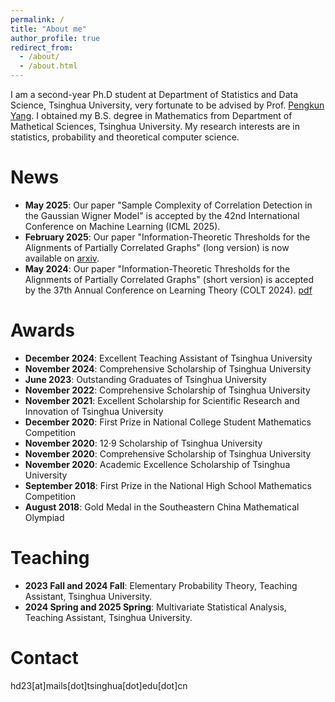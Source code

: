 ```yaml
---
permalink: /
title: "About me"
author_profile: true
redirect_from: 
  - /about/
  - /about.html
---
```


I am a second-year Ph.D student at Department of Statistics and Data Science, Tsinghua University, very fortunate to be advised by Prof. [Pengkun Yang](https://www.stat.tsinghua.edu.cn/info/1023/2411.htm).
I obtained my B.S. degree in Mathematics from Department of Mathetical Sciences, Tsinghua University. My research interests are in statistics, probability and theoretical computer science.

News
======
* **May 2025**: Our paper "Sample Complexity of Correlation Detection in the Gaussian Wigner Model" is accepted by the 42nd International Conference on Machine Learning (ICML 2025).
* **February 2025**: Our paper "Information-Theoretic Thresholds for the Alignments of Partially Correlated Graphs" (long version) is now available on [arxiv](https://arxiv.org/abs/2406.05428).
* **May 2024**: Our paper "Information-Theoretic Thresholds for the Alignments of Partially Correlated Graphs" (short version) is accepted by the 37th Annual Conference on Learning Theory (COLT 2024). [pdf](https://proceedings.mlr.press/v247/huang24b.html)


Awards
======
* **December 2024**: Excellent Teaching Assistant of Tsinghua University
* **November 2024**: Comprehensive Scholarship of Tsinghua University
* **June 2023**: Outstanding Graduates of Tsinghua University
* **November 2022**: Comprehensive Scholarship of Tsinghua University
* **November 2021**: Excellent Scholarship for Scientific Research and Innovation of Tsinghua University  
* **December 2020**: First Prize in National College Student Mathematics Competition  
* **November 2020**: 12·9 Scholarship of Tsinghua University  
* **November 2020**: Comprehensive Scholarship of Tsinghua University  
* **November 2020**: Academic Excellence Scholarship of Tsinghua University
* **September 2018**: First Prize in the National High School Mathematics Competition
* **August 2018**: Gold Medal in the Southeastern China Mathematical Olympiad

Teaching
======
* **2023 Fall and 2024 Fall**: Elementary Probability Theory, Teaching Assistant, Tsinghua University.
* **2024 Spring and 2025 Spring**: Multivariate Statistical Analysis, Teaching Assistant, Tsinghua University.

Contact
======
hd23[at]mails[dot]tsinghua[dot]edu[dot]cn
